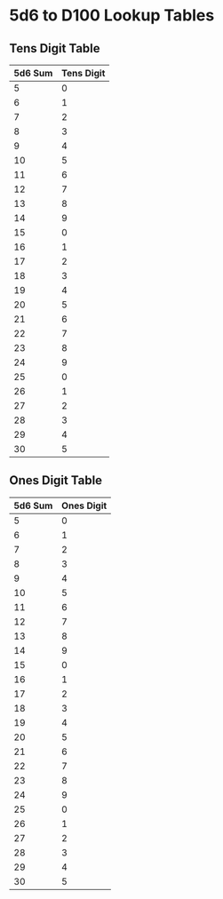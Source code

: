 # 5d6 to D100 Lookup Tables

## Tens Digit Table
| 5d6 Sum | Tens Digit |
|---------|------------|
| 5 | 0 |
| 6 | 1 |
| 7 | 2 |
| 8 | 3 |
| 9 | 4 |
| 10 | 5 |
| 11 | 6 |
| 12 | 7 |
| 13 | 8 |
| 14 | 9 |
| 15 | 0 |
| 16 | 1 |
| 17 | 2 |
| 18 | 3 |
| 19 | 4 |
| 20 | 5 |
| 21 | 6 |
| 22 | 7 |
| 23 | 8 |
| 24 | 9 |
| 25 | 0 |
| 26 | 1 |
| 27 | 2 |
| 28 | 3 |
| 29 | 4 |
| 30 | 5 |

## Ones Digit Table
| 5d6 Sum | Ones Digit |
|---------|------------|
| 5 | 0 |
| 6 | 1 |
| 7 | 2 |
| 8 | 3 |
| 9 | 4 |
| 10 | 5 |
| 11 | 6 |
| 12 | 7 |
| 13 | 8 |
| 14 | 9 |
| 15 | 0 |
| 16 | 1 |
| 17 | 2 |
| 18 | 3 |
| 19 | 4 |
| 20 | 5 |
| 21 | 6 |
| 22 | 7 |
| 23 | 8 |
| 24 | 9 |
| 25 | 0 |
| 26 | 1 |
| 27 | 2 |
| 28 | 3 |
| 29 | 4 |
| 30 | 5 |
